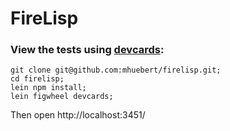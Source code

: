 # FireLisp

### View the tests using [devcards](https://github.com/bhauman/devcards):

```
git clone git@github.com:mhuebert/firelisp.git;
cd firelisp;
lein npm install;
lein figwheel devcards;
```

Then open http://localhost:3451/